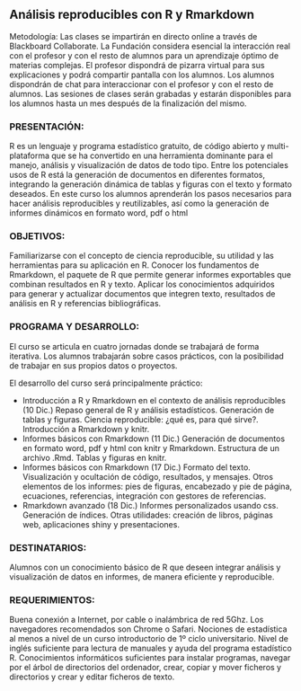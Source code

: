 ## Análisis reproducibles con R y Rmarkdown

Metodología: Las clases se impartirán en directo online a través de Blackboard Collaborate. La Fundación considera esencial la interacción real con el profesor y con el resto de alumnos para un aprendizaje óptimo de materias complejas. El profesor dispondrá de pizarra virtual para sus explicaciones y podrá compartir pantalla con los alumnos. Los alumnos dispondrán de chat para interaccionar con el profesor y con el resto de alumnos. Las sesiones de clases serán grabadas y estarán disponibles para los alumnos hasta un mes después de la finalización del mismo.

### PRESENTACIÓN:
R es un lenguaje y programa estadístico gratuito, de código abierto y multi-plataforma que se ha convertido en una herramienta dominante para el manejo, análisis y visualización de datos de todo tipo. Entre los potenciales usos de R está la generación de documentos en diferentes formatos, integrando la generación dinámica de tablas y figuras con el texto y formato deseados. En este curso los alumnos aprenderán los pasos necesarios para hacer análisis reproducibles y reutilizables, así como la generación de informes dinámicos en formato word, pdf o html

### OBJETIVOS:
Familiarizarse con el concepto de ciencia reproducible, su utilidad y las herramientas para su aplicación en R.
Conocer los fundamentos de Rmarkdown, el paquete de R que permite generar informes exportables que combinan resultados en R y texto.
Aplicar los conocimientos adquiridos para generar y actualizar documentos que integren texto, resultados de análisis en R y referencias bibliográficas.

### PROGRAMA Y DESARROLLO:
El curso se articula en cuatro jornadas donde se trabajará de forma iterativa. Los alumnos trabajarán sobre casos prácticos, con la posibilidad de trabajar en sus propios datos o proyectos.

El desarrollo del curso será principalmente práctico:

* Introducción a R y Rmarkdown en el contexto de análisis reproducibles (10 Dic.) Repaso general de R y análisis estadísticos. Generación de tablas y figuras. Ciencia reproducible: ¿qué es, para qué sirve?. Introducción a Rmarkdown y knitr.
* Informes básicos con Rmarkdown (11 Dic.) Generación de documentos en formato word, pdf y html con knitr y Rmarkdown. Estructura de un archivo .Rmd. Tablas y figuras en knitr.
* Informes básicos con Rmarkdown (17 Dic.) Formato del texto. Visualización y ocultación de código, resultados, y mensajes. Otros elementos de los informes: pies de figuras, encabezado y pie de página, ecuaciones, referencias, integración con gestores de referencias.
* Rmarkdown avanzado (18 Dic.) Informes personalizados usando css. Generación de índices. Otras utilidades: creación de libros, páginas web, aplicaciones shiny y presentaciones.

### DESTINATARIOS:
Alumnos con un conocimiento básico de R que deseen integrar análisis y visualización de datos en informes, de manera eficiente y reproducible.

### REQUERIMIENTOS:
Buena conexión a Internet, por cable o inalámbrica de red 5Ghz. Los navegadores recomendados son Chrome o Safari. Nociones de estadística al menos a nivel de un curso introductorio de 1º ciclo universitario. Nivel de inglés suficiente para lectura de manuales y ayuda del programa estadístico R. Conocimientos informáticos suficientes para instalar programas, navegar por el árbol de directorios del ordenador, crear, copiar y mover ficheros y directorios y crear y editar ficheros de texto.
